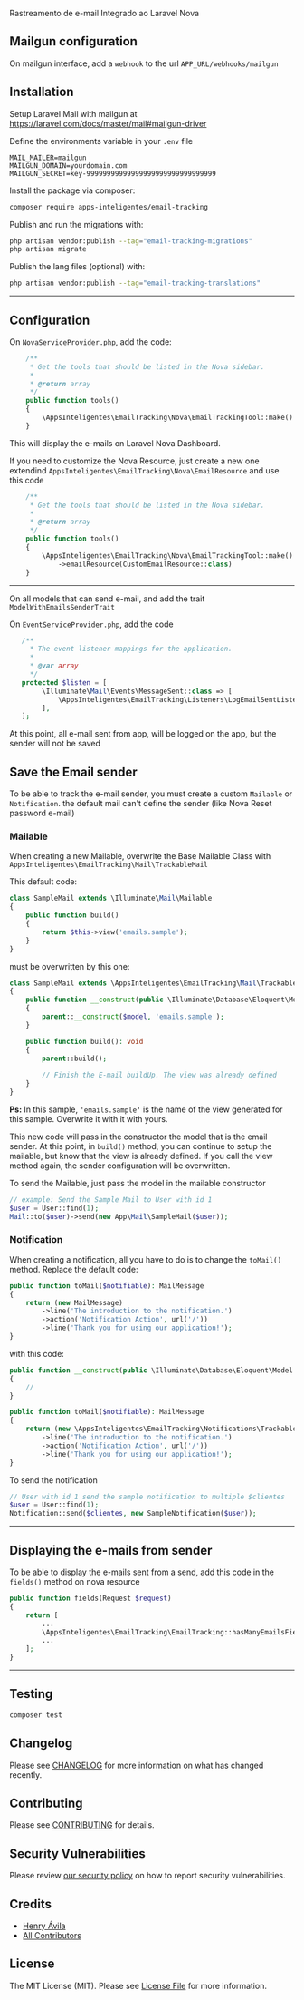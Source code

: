 Rastreamento de e-mail Integrado ao Laravel Nova


## Mailgun configuration
On mailgun interface, add a `webhook` to the url `APP_URL/webhooks/mailgun`


## Installation

Setup Laravel Mail with mailgun at https://laravel.com/docs/master/mail#mailgun-driver

Define the environments variable in your `.env` file
```
MAIL_MAILER=mailgun
MAILGUN_DOMAIN=yourdomain.com
MAILGUN_SECRET=key-99999999999999999999999999999999
```

Install the package via composer:

```bash
composer require apps-inteligentes/email-tracking
```

Publish and run the migrations with:

```bash
php artisan vendor:publish --tag="email-tracking-migrations"
php artisan migrate
```

Publish the lang files (optional) with:

```bash
php artisan vendor:publish --tag="email-tracking-translations"
```


---

## Configuration

On `NovaServiceProvider.php`, add the code:
```php
    /**
     * Get the tools that should be listed in the Nova sidebar.
     *
     * @return array
     */
    public function tools()
    {
        \AppsInteligentes\EmailTracking\Nova\EmailTrackingTool::make()
    }
```
This will display the e-mails on Laravel Nova Dashboard.

If you need to customize the Nova Resource, just create a new one extendind `AppsInteligentes\EmailTracking\Nova\EmailResource` and use this code
```php
    /**
     * Get the tools that should be listed in the Nova sidebar.
     *
     * @return array
     */
    public function tools()
    {                    
        \AppsInteligentes\EmailTracking\Nova\EmailTrackingTool::make()
            ->emailResource(CustomEmailResource::class)                        
    }                
```

---


On all models that can send e-mail, and add the trait `ModelWithEmailsSenderTrait`



On `EventServiceProvider.php`, add the code
```php
   /**
     * The event listener mappings for the application.
     *
     * @var array
     */
   protected $listen = [
        \Illuminate\Mail\Events\MessageSent::class => [
            \AppsInteligentes\EmailTracking\Listeners\LogEmailSentListener::class,
        ],
   ];
```

At this point, all e-mail sent from app, will be logged on the app, but the sender will not be saved


## Save the Email sender
To be able to track the e-mail sender, you must create a custom `Mailable` or `Notification`. the default mail can't define the sender (like Nova Reset password e-mail)

### Mailable
When creating a new Mailable, overwrite the Base Mailable Class with `AppsInteligentes\EmailTracking\Mail\TrackableMail`

This default code:
```php
class SampleMail extends \Illuminate\Mail\Mailable
{
	public function build()
	{
		return $this->view('emails.sample');
	}
}
```

must be overwritten by this one:
```php
class SampleMail extends \AppsInteligentes\EmailTracking\Mail\TrackableMail
{
    public function __construct(public \Illuminate\Database\Eloquent\Model $model)
    {
        parent::__construct($model, 'emails.sample');
    }

    public function build(): void
    {
        parent::build();
        
        // Finish the E-mail buildUp. The view was already defined
    }
}
```
**Ps:** In this sample, `'emails.sample'` is the name of the view generated for this sample. Overwrite it with it with yours. 

This new code will pass in the constructor the model that is the email sender. 
At this point, in `build()` method, you can continue to setup the mailable, but know that the view is already defined. 
If you call the view method again, the sender configuration will be overwritten.

To send the Mailable, just pass the model in the mailable constructor 
```php
// example: Send the Sample Mail to User with id 1
$user = User::find(1);
Mail::to($user)->send(new App\Mail\SampleMail($user));
```


### Notification
When creating a notification, all you have to do is to change the `toMail()` method.
Replace the default code:
```php
public function toMail($notifiable): MailMessage
{
    return (new MailMessage)
        ->line('The introduction to the notification.')
        ->action('Notification Action', url('/'))
        ->line('Thank you for using our application!');
}
```

with this code:

```php
public function __construct(public \Illuminate\Database\Eloquent\Model $model)
{
    //
}

public function toMail($notifiable): MailMessage
{
    return (new \AppsInteligentes\EmailTracking\Notifications\TrackableNotificationMailMessage($this->model))
        ->line('The introduction to the notification.')
        ->action('Notification Action', url('/'))
        ->line('Thank you for using our application!');
}
```

To send the notification 

```php
// User with id 1 send the sample notification to multiple $clientes
$user = User::find(1);
Notification::send($clientes, new SampleNotification($user));
```

---

## Displaying the e-mails from sender
To be able to display the e-mails sent from a send, add this code in the `fields()` method on nova resource
```php
public function fields(Request $request)
{
    return [
        ...
        \AppsInteligentes\EmailTracking\EmailTracking::hasManyEmailsField(),
        ...
    ];
}
```

---

## Testing

```bash
composer test
```

## Changelog

Please see [CHANGELOG](CHANGELOG.md) for more information on what has changed recently.

## Contributing

Please see [CONTRIBUTING](https://github.com/spatie/.github/blob/main/CONTRIBUTING.md) for details.

## Security Vulnerabilities

Please review [our security policy](../../security/policy) on how to report security vulnerabilities.

## Credits

- [Henry Ávila](https://github.com/henryavila)
- [All Contributors](../../contributors)

## License

The MIT License (MIT). Please see [License File](LICENSE.md) for more information.

